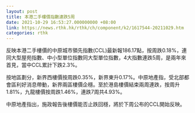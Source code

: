 ```yaml
---
layout: post
title: 本港二手樓價指數連跌5周
date: 2021-10-29 16:53:27.000000000 +08:00
link: https://news.rthk.hk/rthk/ch/component/k2/1617544-20211029.htm
categories: rthk
---
```


反映本港二手樓價的中原城市領先指數(CCL)最新報186.17點，按周跌0.18%，連同大型屋苑指數、中小型單位指數同大型單位指數，4大指數連跌5周，是兩年來首見，當中CCL累計下跌2.3%。

按地區劃分，新界西樓價按周跌0.35%，新界東升0.17%。中原地產指，受北部都會區利好消息帶動，新界兩區樓價企穩。至於港島樓價結束兩周連跌，按周升1.81%，九龍樓價按周跌1.46%，連跌7周共4.93%。

中原地產指出，施政報告後樓價能否止跌回穩，將於下周公布的CCL開始反映。
